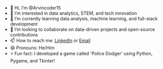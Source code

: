 - 👋 Hi, I’m @Arvincoder15  
- 👀 I’m interested in data analytics, STEM, and tech innovation  
- 🌱 I’m currently learning data analysis, machine learning, and full-stack development  
- 💞️ I’m looking to collaborate on data-driven projects and open-source contributions  
- 📫 How to reach me: [LinkedIn](www.linkedin.com/in/arvin-askari) or [Email](mailto:arvin.askari@queensu.ca)  
- 😄 Pronouns: He/Him  
- ⚡ Fun fact: I developed a game called 'Police Dodger' using Python, Pygame, and Tkinter!  

<!---
Arvincoder15/Arvincoder15 is a ✨ special ✨ repository because its `README.md` (this file) appears on your GitHub profile.  
You can click the Preview link to take a look at your changes.  
--->
